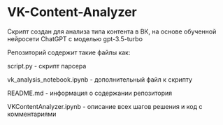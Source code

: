 # VK-Content-Analyzer
Скрипт создан для анализа типа контента в ВК, на основе обученной нейросети ChatGPT с моделью gpt-3.5-turbo 

Репозиторий содержит такие файлы как:

script.py - скрипт парсера

vk_analysis_notebook.ipynb - дополнительный файл к скрипту 

README.md - информация о содержании репозитория 

VKContentAnalyzer.ipynb - описание всех шагов решения и код с комментариями
